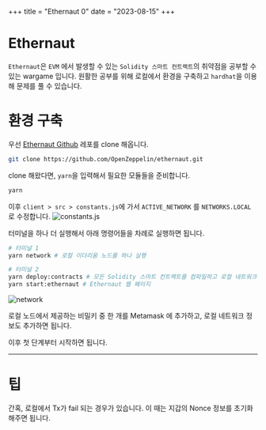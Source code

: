 +++
title = "Ethernaut 0"
date = "2023-08-15"
+++

# Ethernaut
`Ethernaut`은 `EVM` 에서 발생할 수 있는 `Solidity 스마트 컨트랙트`의 취약점을 공부할 수 있는 wargame 입니다.
원활한 공부를 위해 로컬에서 환경을 구축하고 `hardhat`을 이용해 문제를 풀 수 있습니다.

# 환경 구축
우선 [Ethernaut Github](https://github.com/OpenZeppelin/ethernaut) 레포를 clone 해옵니다.
```bash
git clone https://github.com/OpenZeppelin/ethernaut.git
```

clone 해왔다면, `yarn`을 입력해서 필요한 모듈들을 준비합니다.
```bash
yarn
```

이후 `client > src > constants.js`에 가서 `ACTIVE_NETWORK` 를 `NETWORKS.LOCAL` 로 수정합니다.
<img alt="constants.js" src="https://github.com/c0np4nn4/c0np4nn4.github.io/assets/49471288/a49975c3-2098-4e03-aca8-f9fb8c653d11" />

터미널을 하나 더 실행해서 아래 명령어들을 차례로 실행하면 됩니다.
```bash
# 터미널 1
yarn network # 로컬 이더리움 노드를 하나 실행

# 터미널 2
yarn deploy:contracts # 모든 Solidity 스마트 컨트랙트를 컴파일하고 로컬 네트워크에 배포
yarn start:ethernaut # Ethernaut 웹 페이지
```

<img alt="network" src="https://github.com/c0np4nn4/c0np4nn4.github.io/assets/49471288/a367f442-02b3-4d37-9a13-fbc1fc9aa880" />

로컬 노드에서 제공하는 비밀키 중 한 개를 Metamask 에 추가하고, 로컬 네트워크 정보도 추가하면 됩니다.

이후 첫 단계부터 시작하면 됩니다.

---

# 팁
간혹, 로컬에서 Tx가 fail 되는 경우가 있습니다.
이 때는 지갑의 Nonce 정보를 초기화해주면 됩니다.
